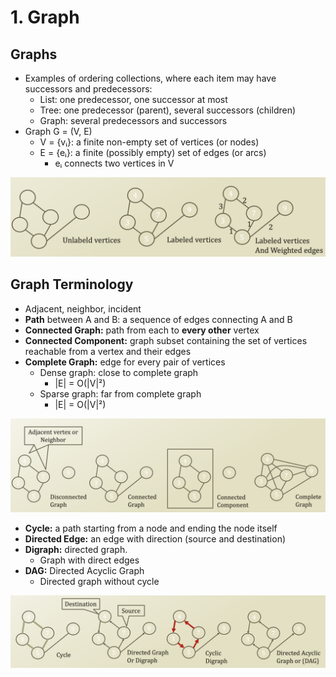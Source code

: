 # 1. Graph

## Graphs

* Examples of ordering collections, where each item may have successors and predecessors:
  * List: one predecessor, one successor at most
  * Tree: one predecessor \(parent\), several successors \(children\)
  * Graph: several predecessors and successors
* Graph G = \(V, E\)
  * V = {vᵢ}: a finite non-empty set of vertices \(or nodes\)
  * E = {eᵢ}: a finite \(possibly empty\) set of edges \(or arcs\)
    * eᵢ connects two vertices in V

![](../.gitbook/assets/2019-12-27-8.29.03.png)

## Graph Terminology

* Adjacent, neighbor, incident
* **Path** between A and B: a sequence of edges connecting A and B
* **Connected Graph:** path from each to **every other** vertex
* **Connected Component:** graph subset containing the set of vertices reachable from a vertex and their edges
* **Complete Graph:** edge for every pair of vertices
  * Dense graph: close to complete graph
    * \|E\| = O\(\|V\|²\)
  * Sparse graph: far from complete graph
    * \|E\| = O\(\|V\|²\)

![](../.gitbook/assets/2019-12-27-8.38.33.png)

* **Cycle:** a path starting from a node and ending the node itself
* **Directed Edge:** an edge with direction \(source and destination\)
* **Digraph:** directed graph.
  * Graph with direct edges
* **DAG:** Directed Acyclic Graph
  * Directed graph without cycle

![](../.gitbook/assets/2019-12-27-8.50.09.png)

